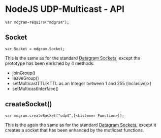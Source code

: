 NodeJS UDP-Multicast - API
==========================

	var mdgram=require("mdgram");

Socket
------
	var Socket = mdgram.Socket;

This is the same as for the standard [Datagram Sockets](http://www.nodejs.org/api.html#dgram-267), except the prototype has been enriched by 4 methods:

* joinGroup(<Multicast-IP as a String>)
* leaveGroup(<Multicast-IP as a String>)
* setMulticastTTL(<TTL as an Integer between 1 and 255 (inclusive)>)
* setMulticastInterface(<IP of a local non-looping interface as a String>)

createSocket()
--------------
	var mdgram.createSocket("udp4",[<Listener Function>]);

This is the again the same as for the standard [Datagram Sockets](http://www.nodejs.org/api.html#dgram-267), except it creates a socket that has been enhanced by the mutlicast functions.

